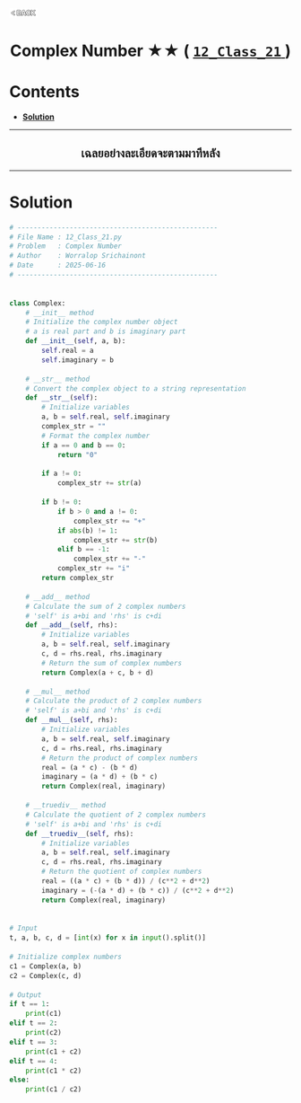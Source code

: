 <p align="left">
  <a href="../README.md">
    <img src="../../Z99-OTHERS/00-common/00-back.png" style="width:10%">
  </a>
</p>

<div align="center">
  <h1>
    Complex Number ★★ (
      <a href="https://drive.google.com/file/d/1c-t7FxeJv0xwvdwCdvixSNVJomTEBM_f/view?usp=drive_link">
        <code>12_Class_21</code>
      </a>
    )
  </h1>
</div>

# Contents

-   [**Solution**](#solution)

---

<div align="center">
  <h2>เฉลยอย่างละเอียดจะตามมาทีหลัง</h2>
</div>

---

# Solution

```python
# --------------------------------------------------
# File Name : 12_Class_21.py
# Problem   : Complex Number
# Author    : Worralop Srichainont
# Date      : 2025-06-16
# --------------------------------------------------


class Complex:
    # __init__ method
    # Initialize the complex number object
    # a is real part and b is imaginary part
    def __init__(self, a, b):
        self.real = a
        self.imaginary = b

    # __str__ method
    # Convert the complex object to a string representation
    def __str__(self):
        # Initialize variables
        a, b = self.real, self.imaginary
        complex_str = ""
        # Format the complex number
        if a == 0 and b == 0:
            return "0"

        if a != 0:
            complex_str += str(a)

        if b != 0:
            if b > 0 and a != 0:
                complex_str += "+"
            if abs(b) != 1:
                complex_str += str(b)
            elif b == -1:
                complex_str += "-"
            complex_str += "i"
        return complex_str

    # __add__ method
    # Calculate the sum of 2 complex numbers
    # 'self' is a+bi and 'rhs' is c+di
    def __add__(self, rhs):
        # Initialize variables
        a, b = self.real, self.imaginary
        c, d = rhs.real, rhs.imaginary
        # Return the sum of complex numbers
        return Complex(a + c, b + d)

    # __mul__ method
    # Calculate the product of 2 complex numbers
    # 'self' is a+bi and 'rhs' is c+di
    def __mul__(self, rhs):
        # Initialize variables
        a, b = self.real, self.imaginary
        c, d = rhs.real, rhs.imaginary
        # Return the product of complex numbers
        real = (a * c) - (b * d)
        imaginary = (a * d) + (b * c)
        return Complex(real, imaginary)

    # __truediv__ method
    # Calculate the quotient of 2 complex numbers
    # 'self' is a+bi and 'rhs' is c+di
    def __truediv__(self, rhs):
        # Initialize variables
        a, b = self.real, self.imaginary
        c, d = rhs.real, rhs.imaginary
        # Return the quotient of complex numbers
        real = ((a * c) + (b * d)) / (c**2 + d**2)
        imaginary = (-(a * d) + (b * c)) / (c**2 + d**2)
        return Complex(real, imaginary)


# Input
t, a, b, c, d = [int(x) for x in input().split()]

# Initialize complex numbers
c1 = Complex(a, b)
c2 = Complex(c, d)

# Output
if t == 1:
    print(c1)
elif t == 2:
    print(c2)
elif t == 3:
    print(c1 + c2)
elif t == 4:
    print(c1 * c2)
else:
    print(c1 / c2)
```
